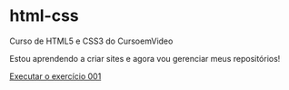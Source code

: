 # html-css
 Curso de HTML5 e CSS3 do CursoemVideo

 Estou aprendendo a criar sites e agora vou gerenciar meus repositórios!

<a href="https://ironmanmark5.github.io/html-css/exercicios/ex001/index.html">Executar o exercício 001</a>